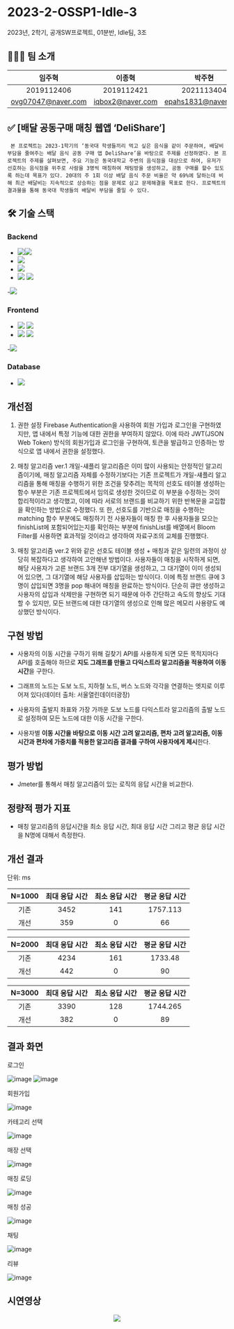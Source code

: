 # 2023-2-OSSP1-Idle-3
2023년, 2학기, 공개SW프로젝트, 01분반, Idle팀, 3조

## 🧑🏻‍💻 팀 소개
|임주혁|이종혁|박주현|임현|
|:-:|:-:|:-:|:-:|
|2019112406|2019112421|2021113404|2019112058|
|ovg07047@naver.com|iqbox2@naver.com|epahs1831@naver.com|sudden11y@naver.com|


## ✅ [배달 공동구매 매칭 웹앱 ‘DeliShare’]
```
 본 프로젝트는 2023-1학기의 ‘동국대 학생들끼리 먹고 싶은 음식을 같이 주문하여, 배달비 부담을 줄여주는 배달 음식 공동 구매 앱 DeliShare’을 바탕으로 주제를 선정하였다. 본 프로젝트의 주제를 살펴보면, 주요 기능은 동국대학교 주변의 음식점을 대상으로 하여, 유저가 선호하는 음식점을 위주로 사람을 3명씩 매칭하여 채팅방을 생성하고, 공동 구매를 할수 있도록 하는데 목표가 있다. 20대의 주 1회 이상 배달 음식 주문 비율은 약 69%에 달하는데 비해 최근 배달비는 지속적으로 상승하는 점을 문제로 삼고 문제해결을 목표로 한다. 프로젝트의 결과물을 통해 동국대 학생들의 배달비 부담을 줄일 수 있다.
```

## 🛠️ 기술 스택
### Backend
- <img src="https://img.shields.io/badge/springboot-6DB33F?style=flat-square&logo=springboot&logoColor=white"/><img src="https://img.shields.io/badge/springsecurity-6DB33F?style=flat-square&logo=springsecurity&logoColor=white"/>
- <img src="https://img.shields.io/badge/jsonwebtokens-000000?style=flat-square&logo=jsonwebtokens&logoColor=white"/>
- <img src="https://img.shields.io/badge/websocket-FE5F50?style=flat-square&logo=websocket&logoColor=white"/>
- <img src="https://img.shields.io/badge/amazonec2-FF9900?style=flat-square&logo=amazonec2&logoColor=white"/> <img src="https://img.shields.io/badge/amazonrds-527FFF?style=flat-square&logo=amazonrds&logoColor=white"/>

-<img src="https://img.shields.io/badge/intellijidea-000000?style=flat-square&logo=intellijidea&logoColor=white"/>

### Frontend
- <img src="https://img.shields.io/badge/react-61DAFB?style=flat-square&logo=react&logoColor=white"/> <img src="https://img.shields.io/badge/nodedotjs-339933?style=flat-square&logo=nodedotjs&logoColor=white"/> 
- <img src="https://img.shields.io/badge/vuedotjs-4FC08D?style=flat-square&logo=vuedotjs&logoColor=white"/> <img src="https://img.shields.io/badge/sock.js-FE5F50?style=flat-square&logo=sock.js&logoColor=white"/> 

-<img src="https://img.shields.io/badge/visualstudiocode-007ACC?style=flat-square&logo=visualstudiocode&logoColor=white"/> 

### Database

- <img src="https://img.shields.io/badge/MySQL-4479A1?style=flat-square&logo=MySQL&logoColor=white"/>



## 개선점


1) 권한 설정
  Firebase Authentication을 사용하여 회원 가입과 로그인을 구현하였지만, 앱 내에서 특정 기능에 대한 권한을 부여하지 않았다. 이에 따라 JWT(JSON Web Token) 방식의 회원가입과 로그인을 구현하여, 토큰을 발급하고 인증하는 방식으로 앱 내에서 권한을 설정했다.

2) 매칭 알고리즘 ver.1
  개일-섀플리 알고리즘은 이미 많이 사용되는 안정적인 알고리즘이기에, 매칭 알고리즘 자체를 수정하기보다는 기존 프로젝트가 개일-섀플리 알고리즘을 통해 매칭을 수행하기 위한 조건을 맞추려는 목적의 선호도 테이블 생성하는 함수 부분은 기존 프로젝트에서 임의로 생성한 것이므로 이 부분을 수정하는 것이 합리적이라고 생각했고, 이에 따라 서로의 브랜드를 비교하기 위한 반복문을 교집합을 확인하는 방법으로 수정했다. 또 한, 선호도를 기반으로 매칭을 수행하는 matching 함수 부분에도 매칭하기 전 사용자들이 매칭 한 후 사용자들을 모으는 finishList에 포함되어있는지를 확인하는 부분에 finishList를 배열에서 Bloom Filter를 사용하면 효과적일 것이라고 생각하여 자료구조의 교체를 진행했다.

3) 매칭 알고리즘 ver.2
  위와 같은 선호도 테이블 생성 + 매칭과 같은 일련의 과정이 상당히 복잡하다고 생각하여 고안해낸 방법이다. 사용자들이 매칭을 시작하게 되면, 해당 사용자가 고른 브랜드 3개 전부 대기열을 생성하고, 그 대기열이 이미 생성되어 있으면, 그 대기열에 해당 사용자를 삽입하는 방식이다. 이에 특정 브랜드 큐에 3명이 삽입되면 3명을 pop 해내어 매칭을 완료하는 방식이다. 단순히 큐만 생성하고 사용자의 삽입과 삭제만을 구현하면 되기 때문에 아주 간단하고 속도의 향상도 기대할 수 있지만, 모든 브랜드에 대한 대기열의 생성으로 인해 많은 메모리 사용량도 예상했던 방식이다.



## 구현 방법

- 사용자의 이동 시간을 구하기 위해 길찾기 API를 사용하게 되면 모든 목적지마다 API를 호출해야 하므로 **지도 그래프를 만들고 다익스트라 알고리즘을 적용하여 이동시간**을 구한다.
  
- 그래프의 노드는 도보 노드, 지하철 노드, 버스 노드와 각각을 연결하는 엣지로 이루어져 있다(데이터 출처: 서울열린데이터광장)
  
- 사용자의 출발지 좌표와 가장 가까운 도보 노드를 다익스트라 알고리즘의 출발 노드로 설정하여 모든 노드에 대한 이동 시간을 구한다.
  
- 사용자별 **이동 시간을 바탕으로 이동 시간 고려 알고리즘, 편차 고려 알고리즘, 이동 시간과 편차에 가중치를 적용한 알고리즘 결과를 구하여 사용자에게 제시**한다.



## 평가 방법

- Jmeter를 통해서 매칭 알고리즘이 있는 로직의 응답 시간을 비교한다.


## 정량적 평가 지표

- 매칭 알고리즘의 응답시간을 최소 응답 시간, 최대 응답 시간 그리고 평균 응답 시간을 N명에 대해서 측정한다.


## 개선 결과
단위: ms

|N=1000 |최대 응답 시간|최소 응답 시간|평균 응답 시간|
|:-:|:-:|:-:|:-:|
|기존|3452|141|1757.113|
|개선|359|0|66|

|N=2000 |최대 응답 시간|최소 응답 시간|평균 응답 시간|
|:-:|:-:|:-:|:-:|
|기존|4234|161|1733.48|
|개선|442|0|90|

|N=3000 |최대 응답 시간|최소 응답 시간|평균 응답 시간|
|:-:|:-:|:-:|:-:|
|기존|3390|128|1744.265|
|개선|382|0|89|

## 결과 화면

로그인

![image](https://github.com/CSID-DGU/2023-2-OSSP1-WantToGraduateTeam-8/assets/101847711/41786e9a-b4ab-4a38-a577-025be6bd4c04)
![image](https://github.com/CSID-DGU/2023-2-OSSP1-WantToGraduateTeam-8/assets/101847711/c2b171a2-5d08-420f-a475-0f4061248761)


회원가입

![image](https://github.com/CSID-DGU/2023-2-OSSP1-WantToGraduateTeam-8/assets/101847711/597a1556-afa9-4058-ac53-e195cb7210c2)

카테고리 선택

![image](https://github.com/CSID-DGU/2023-2-OSSP1-WantToGraduateTeam-8/assets/101847711/3b1e6d4c-39dd-4395-ace2-971cf920d8ab)

매장 선택

![image](https://github.com/CSID-DGU/2023-2-OSSP1-WantToGraduateTeam-8/assets/101847711/0767ced8-4ffa-487b-ae2f-b5ffada118a8)

매칭 로딩

![image](https://github.com/CSID-DGU/2023-2-OSSP1-WantToGraduateTeam-8/assets/101847711/c4c73d2d-78ce-4540-92c7-56cae9662bd7)

매칭 성공

![image](https://github.com/CSID-DGU/2023-2-OSSP1-WantToGraduateTeam-8/assets/101847711/ac147229-d881-410c-91fc-7d5f21d5a90a)

채팅

![image](https://github.com/CSID-DGU/2023-2-OSSP1-WantToGraduateTeam-8/assets/101847711/d09d22c7-d4d8-48ca-ae8d-96d760284f98)

리뷰

![image](https://github.com/CSID-DGU/2023-2-OSSP1-WantToGraduateTeam-8/assets/101847711/ff5a28ad-4ecb-45c8-9d91-62191a19c66d)

## 시연영상
<p align="center">
  <img src = "https://github.com/CSID-DGU/2023-2-OSSP1-WantToGraduateTeam-8/assets/101847711/45445211-c6ed-41bd-93da-8f76a6229bc1">  
</p>
